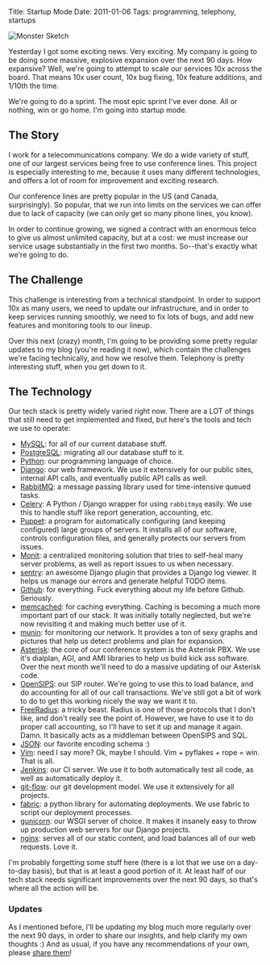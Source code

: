 Title: Startup Mode
Date: 2011-01-06
Tags: programming, telephony, startups


![Monster Sketch][]


Yesterday I got some exciting news.  Very exciting.  My company is going to be
doing some massive, explosive expansion over the next 90 days.  How expansive?
Well, we're going to attempt to scale our services 10x across the board.  That
means 10x user count, 10x bug fixing, 10x feature additions, and 1/10th the
time.

We're going to do a sprint.  The most epic sprint I've ever done.  All or
nothing, win or go home.  I'm going into startup mode.


## The Story

I work for a telecommunications company.  We do a wide variety of stuff, one of
our largest services being free to use conference lines.  This project is
especially interesting to me, because it uses many different technologies, and
offers a lot of room for improvement and exciting research.

Our conference lines are pretty popular in the US (and Canada, surprisingly).
So popular, that we run into limits on the services we can offer due to lack of
capacity (we can only get so many phone lines, you know).

In order to continue growing, we signed a contract with an enormous telco to
give us almost unlimited capacity, but at a cost: we must increase our service
usage substantially in the first two months.  So--that's exactly what we're
going to do.


## The Challenge

This challenge is interesting from a technical standpoint.  In order to support
10x as many users, we need to update our infrastructure, and in order to keep
services running smoothly, we need to fix lots of bugs, and add new features
and monitoring tools to our lineup.

Over this next (crazy) month, I'm going to be providing some pretty regular
updates to my blog (you're reading it now), which contain the challenges we're
facing technically, and how we resolve them.  Telephony is pretty interesting
stuff, when you get down to it.


## The Technology

Our tech stack is pretty widely varied right now.  There are a LOT of things
that still need to get implemented and fixed, but here's the tools and tech we
use to operate:

-   [MySQL][]: for all of our current database stuff.
-   [PostgreSQL][]: migrating all our database stuff to it.
-   [Python][]: our programming language of choice.
-   [Django][]: our web framework.  We use it extensively for our public sites,
    internal API calls, and eventually public API calls as well.
-   [RabbitMQ][]: a message passing library used for time-intensive queued
    tasks.
-   [Celery][]: A Python / Django wrapper for using `rabbitmyq` easily.  We use
    this to handle stuff like report generation, accounting, etc.
-   [Puppet][]: a program for automatically configuring (and keeping
    configured) large groups of servers.  It installs all of our software,
    controls configuration files, and generally protects our servers from
    issues.
-   [Monit][]: a centralized monitoring solution that tries to self-heal many
    server problems, as well as report issues to us when necessary.
-   [sentry][]: an awesome Django plugin that provides a Django log viewer.  It
    helps us manage our errors and generate helpful TODO items.
-   [Github][]: for everything.  Fuck everything about my life before Github.
    Seriously.
-   [memcached][]: for caching everything.  Caching is becoming a much more
    important part of our stack.  It was initially totally neglected, but we're
    now revisiting it and making much better use of it.
-   [munin][]: for monitoring our network.  It provides a ton of sexy graphs
    and pictures that help us detect problems and plan for expansion.
-   [Asterisk][]: the core of our conference system is the Asterisk PBX.  We
    use it's dialplan, AGI, and AMI libraries to help us build kick ass
    software.  Over the next month we'll need to do a massive updating of our
    Asterisk code.
-   [OpenSIPS][]: our SIP router.  We're going to use this to load balance, and
    do accounting for all of our call transactions.  We've still got a bit of
    work to do to get this working nicely the way we want it to.
-   [FreeRadius][]: a tricky beast.  Radius is one of those protocols that I
    don't like, and don't really see the point of.  However, we have to use it
    to do proper call accounting, so I'll have to set it up and manage it
    again.  Damn.  It basically acts as a middleman between OpenSIPS and SQL.
-   [JSON][]: our favorite encoding schema :)
-   [Vim][]: need I say more?  Ok, maybe I should.  Vim + pyflakes + rope =
    win.  That is all.
-   [Jenkins][]: our CI server.  We use it to both automatically test all code,
    as well as automatically deploy it.
-   [git-flow][]: our git development model.  We use it extensively for all
    projects.
-   [fabric][]: a python library for automating deployments.  We use fabric to
    script our deployment processes.
-   [gunicorn][]: our WSGI server of choice.  It makes it insanely easy to
    throw up production web servers for our Django projects.
-   [nginx][]: serves all of our static content, and load balances all of our
    web requests.  Love it.

I'm probably forgetting some stuff here (there is a lot that we use on a
day-to-day basis), but that is at least a good portion of it.  At least half of
our tech stack needs significant improvements over the next 90 days, so that's
where all the action will be.


### Updates

As I mentioned before, I'll be updating my blog much more regularly over the
next 90 days, in order to share our insights, and help clarify my own thoughts
:)  And as usual, if you have any recommendations of your own, please
[share them][]!


  [Monster Sketch]: |filename|/images/2011/monster-sketch.png "Monster Sketch"
  [MySQL]: http://www.mysql.com/ "MySQL"
  [PostgreSQL]: http://www.postgresql.org/ "PostgreSQL"
  [Python]: http://python.org/ "Python"
  [Django]: https://www.djangoproject.com/ "Django"
  [RabbitMQ]: http://www.rabbitmq.com/ "RabbitMQ"
  [Celery]: http://celeryproject.org/ "Celery"
  [Puppet]: https://puppetlabs.com/ "Puppet"
  [Monit]: http://mmonit.com/monit/ "Monit"
  [sentry]: https://getsentry.com/welcome/ "Sentry"
  [Github]: https://github.com/ "Github"
  [memcached]: http://www.memcached.org/ "Memcached"
  [munin]: http://munin-monitoring.org/ "Munin"
  [Asterisk]: http://www.asterisk.org/ "Asterisk"
  [OpenSIPS]: http://www.opensips.org/ "OpenSIPS"
  [FreeRadius]: http://freeradius.org/ "FreeRadius"
  [JSON]: http://json.org/ "JSON"
  [Vim]: http://www.vim.org/ "Vim"
  [Jenkins]: http://jenkins-ci.org/ "Jenkins"
  [git-flow]: http://nvie.com/posts/a-successful-git-branching-model/ "Git Flow"
  [fabric]: http://docs.fabfile.org/en/latest/ "Fabric"
  [gunicorn]: http://gunicorn.org/ "Gunicorn"
  [nginx]: http://www.nginx.org/ "Nginx"
  [share them]: mailto:rdegges@gmail.com "Randall Degges' Email"
